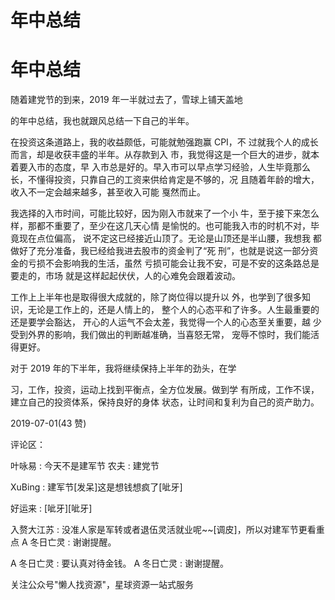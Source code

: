 # 年中总结

# 年中总结

随着建党节的到来，2019 年一半就过去了，雪球上铺天盖地

的年中总结，我也就跟风总结一下自己的半年。

在投资这条道路上，我的收益颇低，可能就勉强跑赢 CPI，不 过就我个人的成长而言，却是收获丰盛的半年。从存款到入 市，我觉得这是一个巨大的进步，就本着要入市的态度，早 入市总是好的。早入市可以早点学习经验，人生毕竟那么 长，不懂得投资，只靠自己的工资来供给肯定是不够的，况 且随着年龄的增大，收入不一定会越来越多，甚至收入可能 戛然而止。

我选择的入市时间，可能比较好，因为刚入市就来了一个小 牛，至于接下来怎么样，那都不重要了，至少在这几天心情 是愉悦的。也可能我入市的时机不对，毕竟现在点位偏高， 说不定这已经接近山顶了。无论是山顶还是半山腰，我想我 都做好了充分准备，我已经给我进去股市的资金判了“死 刑”，也就是说这一部分资金的亏损不会影响我的生活，虽然 亏损可能会让我不安，可是不安的这条路总是要走的，市场 就是这样起起伏伏，人的心难免会跟着波动。

工作上上半年也是取得很大成就的，除了岗位得以提升以 外，也学到了很多知识，无论是工作上的，还是人情上的， 整个人的心态平和了许多。人生最重要的还是要学会豁达， 开心的人运气不会太差，我觉得一个人的心态至关重要，越 少受到外界的影响，我们做出的判断越准确，当喜怒无常， 宠辱不惊时，我们能活得更好。

对于 2019 年的下半年，我将继续保持上半年的劲头，在学

习，工作，投资，运动上找到平衡点，全方位发展。做到学 有所成，工作不误，建立自己的投资体系，保持良好的身体 状态，让时间和复利为自己的资产助力。

2019-07-01(43 赞)

评论区：

叶咏易 : 今天不是建军节 农夫 : 建党节

XuBing : 建军节[发呆]这是想钱想疯了[呲牙]

好运来 : [呲牙][呲牙]

入赘大江苏 : 没准人家是军转或者退伍灵活就业呢~~[调皮]，所以对建军节更看重点 A 冬日亡灵 : 谢谢提醒。

A 冬日亡灵 : 要认真对待金钱。 A 冬日亡灵 : 谢谢提醒。

关注公众号"懒人找资源"，星球资源一站式服务